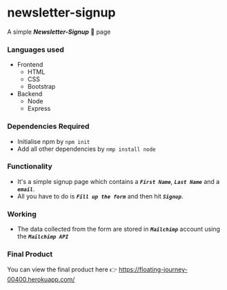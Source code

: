 # newsletter-signup

A simple ***Newsletter-Signup*** :rocket: page 

### Languages used
* Frontend
  - HTML
  - CSS
  - Bootstrap
* Backend
  - Node
  - Express
  
### Dependencies Required
- Initialise npm by `npm init`
- Add all other dependencies by `nmp install node`

### Functionality
- It's a simple signup page which contains a ***`First Name`***, ***`Last Name`*** and a ***`email`***.
- All you have to do is ***`Fill up the form`*** and then hit ***`Signup`***.

### Working
- The data collected from the form are stored in ***`Mailchimp`*** account using the ***`Mailchimp API`***



### Final Product
You can view the final product here :point_right: https://floating-journey-00400.herokuapp.com/
